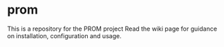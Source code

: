 # prom
This is a repository for the PROM project
Read the wiki page for guidance on installation, configuration and usage. 
